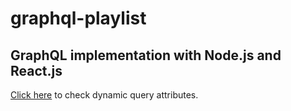 # graphql-playlist

## GraphQL implementation with Node.js and React.js

[Click here](client/src/queries/queries.js) to check dynamic query attributes.
